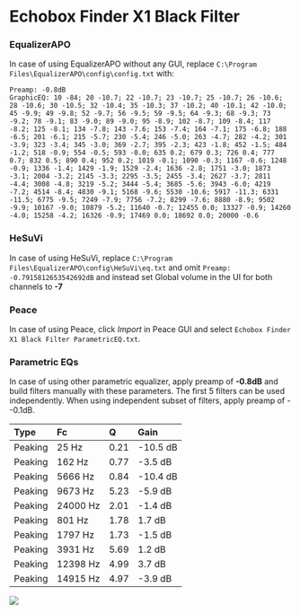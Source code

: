 # Echobox Finder X1 Black Filter

### EqualizerAPO
In case of using EqualizerAPO without any GUI, replace `C:\Program Files\EqualizerAPO\config\config.txt`
with:
```
Preamp: -0.8dB
GraphicEQ: 10 -84; 20 -10.7; 22 -10.7; 23 -10.7; 25 -10.7; 26 -10.6; 28 -10.6; 30 -10.5; 32 -10.4; 35 -10.3; 37 -10.2; 40 -10.1; 42 -10.0; 45 -9.9; 49 -9.8; 52 -9.7; 56 -9.5; 59 -9.5; 64 -9.3; 68 -9.3; 73 -9.2; 78 -9.1; 83 -9.0; 89 -9.0; 95 -8.9; 102 -8.7; 109 -8.4; 117 -8.2; 125 -8.1; 134 -7.8; 143 -7.6; 153 -7.4; 164 -7.1; 175 -6.8; 188 -6.5; 201 -6.1; 215 -5.7; 230 -5.4; 246 -5.0; 263 -4.7; 282 -4.2; 301 -3.9; 323 -3.4; 345 -3.0; 369 -2.7; 395 -2.3; 423 -1.8; 452 -1.5; 484 -1.2; 518 -0.9; 554 -0.5; 593 -0.0; 635 0.2; 679 0.3; 726 0.4; 777 0.7; 832 0.5; 890 0.4; 952 0.2; 1019 -0.1; 1090 -0.3; 1167 -0.6; 1248 -0.9; 1336 -1.4; 1429 -1.9; 1529 -2.4; 1636 -2.8; 1751 -3.0; 1873 -3.1; 2004 -3.2; 2145 -3.3; 2295 -3.5; 2455 -3.4; 2627 -3.7; 2811 -4.4; 3008 -4.8; 3219 -5.2; 3444 -5.4; 3685 -5.6; 3943 -6.0; 4219 -7.2; 4514 -8.4; 4830 -9.1; 5168 -9.6; 5530 -10.6; 5917 -11.3; 6331 -11.5; 6775 -9.5; 7249 -7.9; 7756 -7.2; 8299 -7.6; 8880 -8.9; 9502 -9.9; 10167 -9.0; 10879 -5.2; 11640 -0.7; 12455 0.0; 13327 -0.9; 14260 -4.0; 15258 -4.2; 16326 -0.9; 17469 0.0; 18692 0.0; 20000 -0.6
```

### HeSuVi
In case of using HeSuVi, replace `C:\Program Files\EqualizerAPO\config\HeSuVi\eq.txt` and omit `Preamp:
-0.7915812653542692dB` and instead set Global volume in the UI for both channels to **-7**

### Peace
In case of using Peace, click *Import* in Peace GUI and select `Echobox Finder X1 Black Filter ParametricEQ.txt`.

### Parametric EQs
In case of using other parametric equalizer, apply preamp of **-0.8dB** and build filters manually
with these parameters. The first 5 filters can be used independently.
When using independent subset of filters, apply preamp of --0.1dB.

| Type    | Fc       |    Q | Gain     |
|:--------|:---------|:-----|:---------|
| Peaking | 25 Hz    | 0.21 | -10.5 dB |
| Peaking | 162 Hz   | 0.77 | -3.5 dB  |
| Peaking | 5666 Hz  | 0.84 | -10.4 dB |
| Peaking | 9673 Hz  | 5.23 | -5.9 dB  |
| Peaking | 24000 Hz | 2.01 | -1.4 dB  |
| Peaking | 801 Hz   | 1.78 | 1.7 dB   |
| Peaking | 1797 Hz  | 1.73 | -1.5 dB  |
| Peaking | 3931 Hz  | 5.69 | 1.2 dB   |
| Peaking | 12398 Hz | 4.99 | 3.7 dB   |
| Peaking | 14915 Hz | 4.97 | -3.9 dB  |

![](https://raw.githubusercontent.com/jaakkopasanen/AutoEq/master/results/innerfidelity/sbaf-serious/Echobox%20Finder%20X1%20Black%20Filter/Echobox%20Finder%20X1%20Black%20Filter.png)